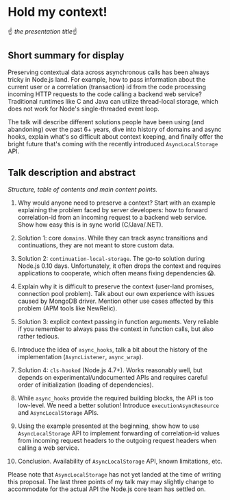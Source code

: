 # Hold my context!

☝️  _the presentation title_☝️

## Short summary for display

Preserving contextual data across asynchronous calls has been always tricky
in Node.js land. For example, how to pass information about the current user
or a correlation (transaction) id from the code processing incoming HTTP
requests to the code calling a backend web service? Traditional runtimes like
C and Java can utilize thread-local storage, which does not work for Node's
single-threaded event loop.

The talk will describe different solutions people have been using (and
abandoning) over the past 6+ years, dive into history of domains and async
hooks, explain what's so difficult about context keeping, and finally offer the
bright future that's coming with the recently introduced `AsyncLocalStorage` API.

## Talk description and abstract

_Structure, table of contents and main content points._

1. Why would anyone need to preserve a context? Start with an example explaining
  the problem faced by server developers: how to forward correlation-id from
  an incoming request to a backend web service. Show how easy this is in sync
  world (C/Java/.NET).

2. Solution 1: core `domains`. While they can track async transitions and
  continuations, they are not meant to store custom data.

3. Solution 2: `continuation-local-storage`. The go-to solution during Node.js
   0.10 days. Unfortunately, it often drops the context and requires
   applications to cooperate, which often means fixing dependencies 😱.

4. Explain why it is difficult to preserve the context (user-land promises,
   connection pool problem). Talk about our own experience with issues caused
   by MongoDB driver. Mention other use cases affected by this problem
   (APM tools like NewRelic).

5. Solution 3: explicit context passing in function arguments. Very reliable
   if you remember to always pass the context in function calls, but also
   rather tedious.

6. Introduce the idea of `async_hooks`, talk a bit about the history of the
   implementation (`AsyncListener`, `async_wrap`).

7. Solution 4: `cls-hooked` (Node.js 4.7+).  Works reasonably well, but
   depends on experimental/undocumented APIs and requires careful order of
   initialization (loading of dependencies).

8. While `async_hooks` provide the required building blocks, the API is too
   low-level. We need a better solution! Introduce `executionAsyncResource`
   and `AsyncLocalStorage` APIs.

9. Using the example presented at the beginning, show how to use `AsyncLocalStorage`
   API to implement forwarding of correlation-id values from incoming request
   headers to the outgoing request headers when calling a web service.

10. Conclusion. Availability of `AsyncLocalStorage` API, known limitations, etc.

Please note that `AsyncLocalStorage` has not yet landed at the time of writing
this proposal. The last three points of my talk may may slightly change to
accommodate for the actual API the Node.js core team has settled on.
